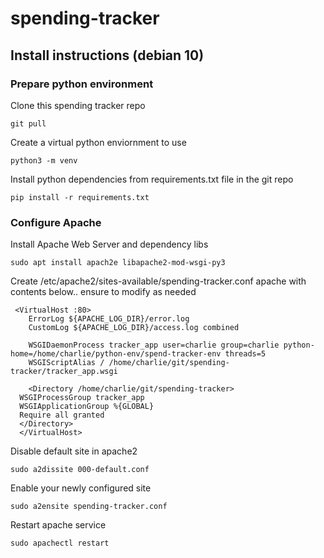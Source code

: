 # spending-tracker

## Install instructions (debian 10)

### Prepare python environment

Clone this spending tracker repo

  <code>git pull <thisrepo></code>
  
Create a virtual python enviornment to use

  <code>python3 -m venv <your environment></code>
  
Install python dependencies from requirements.txt file in the git repo

  <code>pip install -r requirements.txt</code>
  
### Configure Apache
Install Apache Web Server and dependency libs

<code>sudo apt install apach2e libapache2-mod-wsgi-py3</code>

Create /etc/apache2/sites-available/spending-tracker.conf apache with contents below.. ensure to modify as needed

```
 <VirtualHost :80>
    ErrorLog ${APACHE_LOG_DIR}/error.log
    CustomLog ${APACHE_LOG_DIR}/access.log combined

    WSGIDaemonProcess tracker_app user=charlie group=charlie python-home=/home/charlie/python-env/spend-tracker-env threads=5
    WSGIScriptAlias / /home/charlie/git/spending-tracker/tracker_app.wsgi

    <Directory /home/charlie/git/spending-tracker>
  WSGIProcessGroup tracker_app
  WSGIApplicationGroup %{GLOBAL}
  Require all granted
  </Directory>
  </VirtualHost>
```

Disable default site in apache2

<code>sudo a2dissite 000-default.conf</code>

Enable your newly configured site

<code>sudo a2ensite spending-tracker.conf</code>

Restart apache service

<code>sudo apachectl restart</code>

